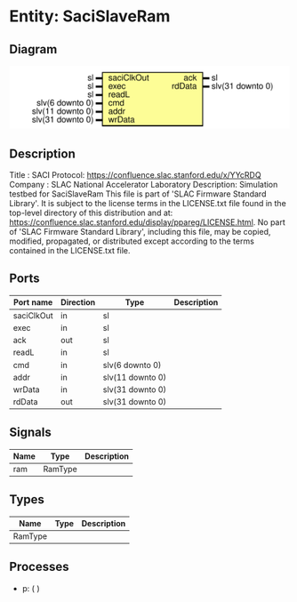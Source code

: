 # Entity: SaciSlaveRam

## Diagram

![Diagram](SaciSlaveRam.svg "Diagram")
## Description

Title      : SACI Protocol: https://confluence.slac.stanford.edu/x/YYcRDQ
Company    : SLAC National Accelerator Laboratory
Description: Simulation testbed for SaciSlaveRam
This file is part of 'SLAC Firmware Standard Library'.
It is subject to the license terms in the LICENSE.txt file found in the
top-level directory of this distribution and at:
   https://confluence.slac.stanford.edu/display/ppareg/LICENSE.html.
No part of 'SLAC Firmware Standard Library', including this file,
may be copied, modified, propagated, or distributed except according to
the terms contained in the LICENSE.txt file.
## Ports

| Port name  | Direction | Type             | Description |
| ---------- | --------- | ---------------- | ----------- |
| saciClkOut | in        | sl               |             |
| exec       | in        | sl               |             |
| ack        | out       | sl               |             |
| readL      | in        | sl               |             |
| cmd        | in        | slv(6 downto 0)  |             |
| addr       | in        | slv(11 downto 0) |             |
| wrData     | in        | slv(31 downto 0) |             |
| rdData     | out       | slv(31 downto 0) |             |
## Signals

| Name | Type    | Description |
| ---- | ------- | ----------- |
| ram  | RamType |             |
## Types

| Name    | Type | Description |
| ------- | ---- | ----------- |
| RamType |      |             |
## Processes
- p: (  )
